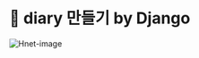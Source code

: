 # 📖 diary 만들기 by Django

![Hnet-image](https://user-images.githubusercontent.com/80669355/126442501-5259eb01-4843-448a-8500-de68ed43f56f.gif)

